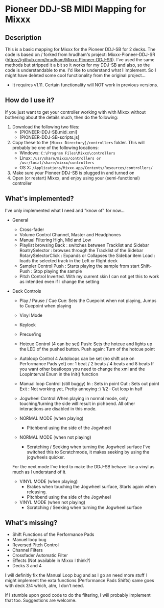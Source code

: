 # Pioneer DDJ-SB MIDI Mapping for Mixxx

## Description 

This is a basic mapping for Mixxx for the Pioneer DDJ-SB for 2 decks. The code is based on / forked from hrudham's project: Mixxx-Pioneer-DDJ-SR (https://github.com/hrudham/Mixxx-Pioneer-DDJ-SR). I've used the same methods but stripped it a bit so it works for my DDJ-SB and also, so the code is understandable to me. I'd like to understand what I implement. So I might have deleted some cool functionality from the original project... 

* It requires v1.11. Certain functionality will NOT work in previous versions.

## How do I use it?

If you just want to get your controller working with with Mixxx without bothering about the details much, then do the following:

1. Download the following two files:
    - [PIONEER-DDJ-SB.midi.xml]
    - [PIONEER-DDJ-SB-scripts.js]
2. Copy these to the `[Mixxx Directory]/controllers` folder. This will probably be one of the following locations:
    - Windows: `C:\Program Files\Mixxx\controllers`
    - Linux: `/usr/share/mixxx/controllers or /usr/local/share/mixxx/controllers`
    - OS X: `/Applications/Mixxx.app/Contents/Resources/controllers/`
3. Make sure your Pioneer DDJ-SB is plugged in and turned on
4. Open (or restart) Mixxx, and enjoy using your (semi-functional) controller

## What's implemented?

I've only implemented what I need and "know of" for now...

- General
    - Cross-fader
    - Volume Control
	Channel, Master and Headphones
    - Manual Filtering
	High, Mid and Low
    - Playlist browsing
	Back : switches between Tracklist and Sidebar
	RoatrySelector : browses through the Tracklist of the Sidebar
	RotarySelectorClick : Expands or Collapses the Sidebar item
	Load : loads the selected track in the Left or Right deck
    - Sampler Control
	Push : Starts playing the sample from start
	Shift-Push : Stop playing the sample
    - Pitch Control 
	Inverted. With my current skin I can not get this to work as intended even if I change the setting
- Deck Controls
    - Play / Pause / Cue
	Cue: Sets the Cuepoint when not playing, Jumps to Cuepoint when playing
    - Vinyl Mode
    - Keylock
    - Precue'ing
    - Hotcue Control (4 can be set)
	Push: Sets the hotcue and lights up the LED of the pushed button.
	Push again: Turn of the hotcue point
    - Autoloop Control
	4 Autoloops can be set (no shift use on Performance Pads yet) on: 
		1 beat / 2 beats / 4 beats and 8 beats
	If you want other beatloops you need to change the xml and the LoopInterval Enum in the Init() function
    - Manual loop Control (still buggy)
	In   : Sets in point
	Out  : Sets out point
	Exit : Not working yet. Pretty annoying :)
	1/2  : Cut loop in half
    - Jogwheel Control
	When playing in normal mode, only touching/turning the side will result in pichbend. All other 
	interactions are disabled in this mode.

	- NORMAL MODE (when playing)
		- Pitchbend using the side of the Jogwheel
	- NORMAL MODE (when not playing)
		- Scratching / Seeking when turning the Jogwheel surface
		  I've switched this to Scratchmode, it makes seeking by using the jogwheels quicker.

	For the next mode I've tried to make the DDJ-SB behave like a vinyl as much as I understand of it.
	
	- VINYL MODE (when playing)
		- Brakes when touching the Jogwheel surface, Starts again when releasing.
		- Pitchbend using the side of the Jogwheel
	- VINYL MODE (when not playing)
		- Scratching / Seeking when turning the Jogwheel surface

## What's missing?

- Shift Functions of the Performance Pads
- Manuel loop bug
- Reversed Pitch Control
- Channel Filters
- Crossfader Automatic Filter
- Effects (Not available in Mixxx I think?)
- Decks 3 and 4

I will definitly fix the Manual Loop bug and as I go an need more stuff I might implement the exta functions (Performance Pads Shifts) same goes with deck 3/4 which, atm, I don't need.

If I stumble upon good code to do the filtering, I will probably implement that too. Suggestions are welcome.
